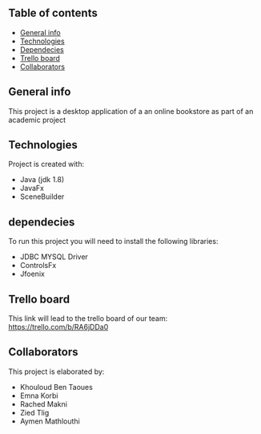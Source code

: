 ## Table of contents
* [General info](#general-info)
* [Technologies](#technologies)
* [Dependecies](#dependecies)
* [Trello board](#trello-board)
* [Collaborators](#collaborators)



## General info
This project is a desktop application of a an online bookstore as part of an academic project
	
## Technologies
Project is created with:
* Java (jdk 1.8)
* JavaFx
* SceneBuilder
	
## dependecies
To run this project you will need to install the following libraries:
* JDBC MYSQL Driver
* ControlsFx
* Jfoenix

## Trello board
This link will lead to the trello board of our team: https://trello.com/b/RA6jDDa0

## Collaborators
This project is elaborated by:
* Khouloud Ben Taoues
* Emna Korbi
* Rached Makni
* Zied Tlig
* Aymen Mathlouthi
